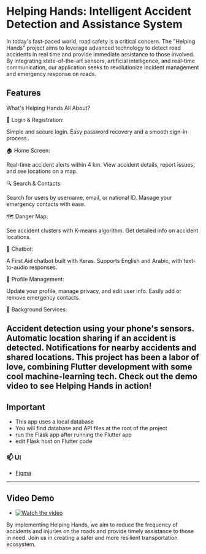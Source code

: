 # Helping Hands: Intelligent Accident Detection and Assistance System

In today's fast-paced world, road safety is a critical concern. The "Helping Hands" project aims to leverage advanced technology to detect road accidents in real time and provide immediate assistance to those involved. By integrating state-of-the-art sensors, artificial intelligence, and real-time communication, our application seeks to revolutionize incident management and emergency response on roads.

## Features

What's Helping Hands All About?

🔑 Login & Registration:

Simple and secure login.
Easy password recovery and a smooth sign-in process.

🏠 Home Screen:

Real-time accident alerts within 4 km.
View accident details, report issues, and see locations on a map.

🔍 Search & Contacts:

Search for users by username, email, or national ID.
Manage your emergency contacts with ease.

🗺️ Danger Map:

See accident clusters with K-means algorithm.
Get detailed info on accident locations.

🤖 Chatbot:

A First Aid chatbot built with Keras.
Supports English and Arabic, with text-to-audio responses.

👤 Profile Management:

Update your profile, manage privacy, and edit user info.
Easily add or remove emergency contacts.

🔔 Background Services:

Accident detection using your phone's sensors.
Automatic location sharing if an accident is detected.
Notifications for nearby accidents and shared locations.
This project has been a labor of love, combining Flutter development with some cool machine-learning tech. Check out the demo video to see Helping Hands in action!
---

## Important
- This app uses a local database
- You will find database and API files at the root of the project
- run the Flask app after running the Flutter app
- edit Flask host on Flutter code

### 📫 UI
- [Figma](https://www.figma.com/design/vFSBU5F8oW7GcIqr0Ulp2f/Halping-Hands-(Copy)?t=olHhby8Nys9tqpCE-1)
---

## Video Demo
- [![Watch the video]((https://github.com/FadyElze3iky/HelpinHands/blob/main/assets/images/HW.png?raw=true))](https://www.linkedin.com/feed/update/urn:li:activity:7215677289273933824/)

By implementing Helping Hands, we aim to reduce the frequency of accidents and injuries on the roads and provide timely assistance to those in need. Join us in creating a safer and more resilient transportation ecosystem.

